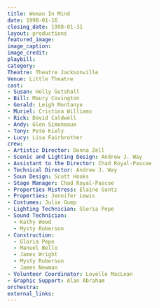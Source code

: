 ```yaml
---
title: Woman In Mind
date: 1998-01-16
closing_date: 1998-01-31
layout: productions
featured_image:
image_caption:
image_credit:
playbill:
category:
Theatre: Theatre Jacksonville
Venue: Little Theatre
cast:
- Susan: Holly Gutshall
- Bill: Maury Covington
- Gerald: Leigh Montanye
- Muriel: Cristina Williams
- Rick: David Caldwell
- Andy: Glen Simoneaux
- Tony: Pete Kiely
- Lucy: Lisa Fairbrother
crew:
- Artistic Director: Donna Zell
- Scenic and Lighting Design: Andrew J. Way
- Assistant to the Director: Chad Royal-Pascoe
- Technical Director: Andrew J. Way
- Soun Design: Scott Hooks
- Stage Manager: Chad Royal-Pascoe
- Properties Mistress: Elaine Gantz
- Properties: Jennifer Lewis
- Costumes: Julie Gump
- Lighting Technician: Gloria Pepe
- Sound Technician:
  - Kathy Wood
  - Mysty Roberson
- Construction:
  - Gloria Pepe
  - Manuel Bello
  - James Wright
  - Mysty Roberson
  - James Newman
- Volunteer Coordinator: Lovelle MacLean
- Graphic Support: Alan Abraham
orchestra:
external_links:
---
```


